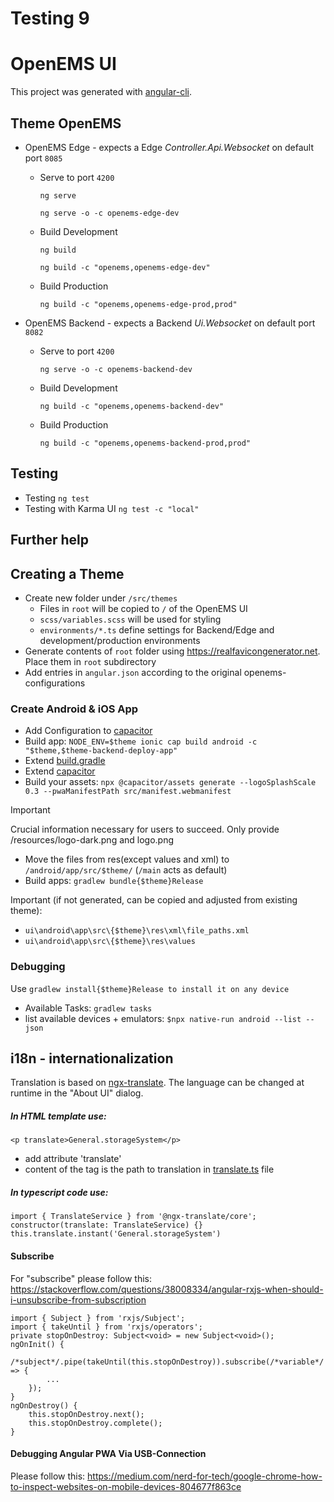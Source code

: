 # Testing 9
# OpenEMS UI

This project was generated with [angular-cli](https://github.com/angular/angular-cli).

## Theme OpenEMS

- OpenEMS Edge - expects a Edge *Controller.Api.Websocket* on default port `8085`

   - Serve to port `4200`
   
      `ng serve`

      `ng serve -o -c openems-edge-dev`

   - Build Development

      `ng build`

      `ng build -c "openems,openems-edge-dev"`

   - Build Production

      `ng build -c "openems,openems-edge-prod,prod"`

- OpenEMS Backend - expects a Backend *Ui.Websocket* on default port `8082`

   - Serve to port `4200`
   
      `ng serve -o -c openems-backend-dev`

   - Build Development

      `ng build -c "openems,openems-backend-dev"`

   - Build Production

      `ng build -c "openems,openems-backend-prod,prod"`

## Testing
- Testing
   `ng test`
- Testing with Karma UI
   `ng test -c "local"`

## Further help

## Creating a Theme

- Create new folder under `/src/themes`
   - Files in `root` will be copied to `/` of the OpenEMS UI
   - `scss/variables.scss` will be used for styling
   - `environments/*.ts` define settings for Backend/Edge and development/production environments
- Generate contents of `root` folder using https://realfavicongenerator.net.
   Place them in `root` subdirectory
- Add entries in `angular.json` according to the original openems-configurations

### Create Android & iOS App

* Add Configuration to [capacitor](capacitor.config.ts)
* Build app:
`NODE_ENV=$theme ionic cap build android -c "$theme,$theme-backend-deploy-app"`
* Extend [build.gradle](android/app/build.gradle)
* Extend [capacitor](capacitor.config.ts) 
* Build your assets: `npx @capacitor/assets generate --logoSplashScale 0.3 --pwaManifestPath src/manifest.webmanifest`
> [!IMPORTANT]  
> Crucial information necessary for users to succeed. Only provide /resources/logo-dark.png and logo.png
* Move the files from res(except values and xml) to ```/android/app/src/$theme/``` (```/main``` acts as default)
* Build apps: `gradlew bundle{$theme}Release`

Important (if not generated, can be copied and adjusted from existing theme):
- `ui\android\app\src\{$theme}\res\xml\file_paths.xml`
- `ui\android\app\src\{$theme}\res\values`

### Debugging

Use `gradlew install{$theme}Release to install it on any device`

- Available Tasks: `gradlew tasks`
- list available devices + emulators: `$npx native-run android --list --json`

## i18n - internationalization

Translation is based on [ngx-translate](https://github.com/ngx-translate). The language can be changed at runtime in the "About UI" dialog.

##### In HTML template use:

`<p translate>General.storageSystem</p>`

* add attribute 'translate'
* content of the tag is the path to translation in [translate.ts](app/shared/translate.ts) file

##### In typescript code use:
```
import { TranslateService } from '@ngx-translate/core';
constructor(translate: TranslateService) {}
this.translate.instant('General.storageSystem')
```

#### Subscribe
For "subscribe" please follow this: https://stackoverflow.com/questions/38008334/angular-rxjs-when-should-i-unsubscribe-from-subscription
```
import { Subject } from 'rxjs/Subject';
import { takeUntil } from 'rxjs/operators';
private stopOnDestroy: Subject<void> = new Subject<void>();
ngOnInit() {
    /*subject*/.pipe(takeUntil(this.stopOnDestroy)).subscribe(/*variable*/ => {
        ...
    });
}
ngOnDestroy() {
    this.stopOnDestroy.next();
    this.stopOnDestroy.complete();
}
```

#### Debugging Angular PWA Via USB-Connection
Please follow this: https://medium.com/nerd-for-tech/google-chrome-how-to-inspect-websites-on-mobile-devices-804677f863ce
